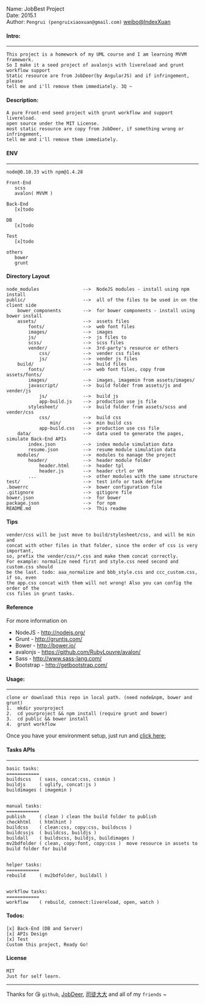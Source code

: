 Name:    JobBest Project   
Date:    2015.1  
Author:  `Pengrui (pengruixiaoxuan@gmail.com)` [weibo@IndexXuan](http://weibo.com/u/3180300392 "IndexXuan")  

#### Intro:
---------
    This project is a homework of my UML course and I am learning MVVM framework.
    So I make it a seed project of avalonjs with livereload and grunt workflow support
    Static resource are from JobDeer(by AngularJS) and if infringement,  please
    tell me and i'll remove them immediately. 3Q ~

#### Description:  
    A pure Front-end seed project with grunt workflow and support livereload.  
    open source under the MIT License.  
    most static resource are copy from JobDeer, if something wrong or infringement,  
    tell me and i'll remove them immediately.

#### ENV
---------
    node@0.10.33 with npm@1.4.28

    Front-End
       scss
       avalon( MVVM )

    Back-End
       [x]todo 

    DB
       [x]todo 
      
    Test
       [x]todo 

    others
       bower
       grunt  

#### Directory Layout

    node_modules                -->  NodeJS modules - install using npm install
    public/                     -->  all of the files to be used in on the client side
        bower_components        -->  for bower components - install using bower install
        assets/                 -->  assets files
            fonts/              -->  web font files
            images/             -->  images
            js/                 -->  js files to 
            scss/               -->  scss files
            vender/             -->  3rd-party's resource or others
                css/            -->  vender css files
                js/             -->  vender js files
        build/                  -->  build files
            fonts/              -->  web font files, copy from assets/fonts/
            images/             -->  images, imagemin from assets/images/
            javascript/         -->  build folder from assets/js and vender/js
                js/             -->  build js
                app-build.js    -->  production use js file
            stylesheet/         -->  build folder from assets/scss and vender/css
                css/            -->  build css
                    min/        -->  min build css
                app-build.css   -->  production use css file
        data/                   -->  data used to generate the pages, simulate Back-End APIs
            index.json          -->  index module simulation data
            resume.json         -->  resume module simulation data
        modules/                -->  modules to manage the project
            header/             -->  header module folder
                header.html     -->  header tpl
                header.js       -->  header ctrl or VM
            ...                 -->  other modules with the same structure  
    test/                       -->  test info or task define
    .bowerrc                    -->  bower configuration file
    .gitignore                  -->  gitigore file
    bower.json                  -->  for bower
    package.json                -->  for npm
    README.md                   -->  This readme  

#### Tips  
    vender/css will be just move to build/stylesheet/css, and will be min and 
    concat with other files in that folder, since the order of css is very important,
    so, prefix the vender/css/*.css and make them concat correctly.
    For example: normalize need first and style.css need second and custom.css should 
    be the last. todo: aaa_normalize and bbb_style.css and ccc_custom.css, if so, even
    the app.css concat with them will not wrong! Also you can config the order of the 
    css files in grunt tasks. 

#### Reference

For more information on

* NodeJS - http://nodejs.org/
* Grunt - http://gruntjs.com/
* Bower - http://bower.io/
* avalonjs - https://github.com/RubyLouvre/avalon/
* Sass - http://www.sass-lang.com/
* Bootstrap - http://getbootstrap.com/

#### Usage:  
---------
   
    clone or download this repo in local path. (need node&npm, bower and grunt)
    1.  mkdir yourproject  
    2.  cd yourproject && npm install (require grunt and bower)  
    3.  cd public && bower install  
    4.  grunt workflow   
    
Once you have your environment setup, just run and [click here:](http:localhost:9000/!#/ "server start")

#### Tasks APIs
---------

    basic tasks:
    ============
    buildscss   ( sass, concat:css, cssmin )  
    buildjs     ( uglify, concat:js )  
    buildimages ( imagemin )  


    manual tasks:
    ============
    publish     ( clean ) clean the build folder to publish
    checkhtml   ( htmlhint )  
    buildcss    ( clean:css, copy:css, buildscss )  
    buildcssjs  ( buildcss, buildjs )  
    buildall    ( buildscss, buildjs, buildimages )  
    mv2bdfolder ( clean, copy:font, copy:css )  move resource in assets to build folder for build


    helper tasks:  
    ============
    rebuild     ( mv2bdfolder, buildall )  


    workflow tasks:  
    ============
    workflow    ( rebuild, connect:livereload, open, watch )   

#### Todos:  
    [x] Back-End (DB and Server)  
    [x] APIs Design  
    [x] Test  
    Custom this project, Ready Go!  
 
#### License
    MIT     
    Just for self learn. 

---------
Thanks for :kissing_heart: `github`, [JobDeer](http://h5.jobdeer.com/app/list 'JobDeer'),  [司徒大大](http://www.cnblogs.com/rubylouvre/p/3181291.html "司徒正美, avalonjs作者") and all of my `friends` ~



